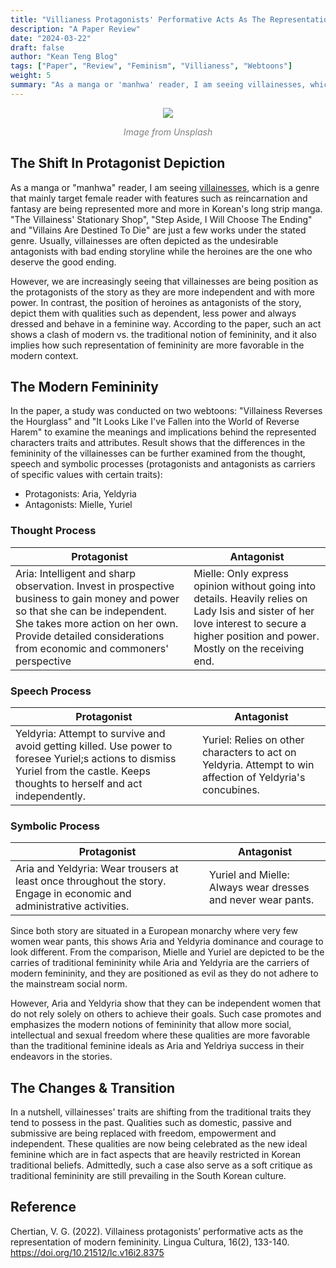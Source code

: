 ```yaml
---
title: "Villianess Protagonists' Performative Acts As The Representation of Modern Femininity"
description: "A Paper Review"
date: "2024-03-22"
draft: false
author: "Kean Teng Blog"
tags: ["Paper", "Review", "Feminism", "Villianess", "Webtoons"]
weight: 5
summary: "As a manga or 'manhwa' reader, I am seeing villainesses, which is a genre that mainly target female reader with features such as reincarnation and fantasy..."
---
```


<center><img src=https://images.unsplash.com/photo-1607604276583-eef5d076aa5f?q=80&w=774&auto=format&fit=crop&ixlib=rb-4.0.3&ixid=M3wxMjA3fDB8MHxwaG90by1wYWdlfHx8fGVufDB8fHx8fA%3D%3D"  class = "center"/></center>
<p style="text-align: center; color:grey;"><i>Image from Unsplash</i></p>

## The Shift In Protagonist Depiction

As a manga or "manhwa" reader, I am seeing [villainesses](https://www.anime-planet.com/manga/tags/villainess), which is a genre that mainly target female reader with features such as reincarnation and fantasy are being represented more and more in Korean's long strip manga. "The Villainess' Stationary Shop", "Step Aside, I Will Choose The Ending" and "Villains Are Destined To Die" are just a few works under the stated genre. Usually, villainesses are often depicted as the undesirable antagonists with bad ending storyline while the heroines are the one who deserve the good ending. 

However, we are increasingly seeing that villainesses are being position as the protagonists of the story as they are more independent and with more power. In contrast, the position of heroines as antagonists of the story, depict them with qualities such as dependent, less power and always dressed and behave in a feminine way. According to the paper, such an act shows a clash of modern vs. the traditional notion of femininity, and it also implies how such representation of femininity are more favorable in the modern context.  

## The Modern Femininity

In the paper, a study was conducted on two webtoons: "Villainess Reverses the Hourglass" and "It Looks Like I've Fallen into the World of Reverse Harem" to examine the meanings and implications behind the represented characters traits and attributes. Result shows that the differences in the femininity of the villainesses can be further examined from the thought, speech and symbolic processes (protagonists and antagonists as carriers of specific values with certain traits):

- Protagonists: Aria, Yeldyria
- Antagonists: Mielle, Yuriel

### Thought Process
Protagonist | Antagonist
-- | --
Aria: Intelligent and sharp observation. Invest in prospective business to gain money and power so that she can be independent. She takes more action on her own. Provide detailed considerations from economic and commoners' perspective |Mielle: Only express opinion without going into details. Heavily relies on Lady Isis and sister of her love interest to secure a higher position and power. Mostly on the receiving end.  


### Speech Process
Protagonist | Antagonist
-- | --
Yeldyria: Attempt to survive and avoid getting killed. Use power to foresee Yuriel;s actions to dismiss Yuriel from the castle. Keeps thoughts to herself and act independently. | Yuriel: Relies on other characters to act on Yeldyria. Attempt to win affection of Yeldyria's concubines.

### Symbolic Process
Protagonist | Antagonist
-- | --
Aria and Yeldyria: Wear trousers at least once throughout the story. Engage in economic and administrative activities. | Yuriel and Mielle: Always wear dresses and never wear pants. 

Since both story are situated in a European monarchy where very few women wear pants, this shows Aria and Yeldyria dominance and courage to look different. From the comparison, Mielle and Yuriel are depicted to be the carries of traditional femininity while Aria and Yeldyria are the carriers of modern femininity, and they are positioned as evil as they do not adhere to the mainstream social norm. 

However, Aria and Yeldyria show that they can be independent women that do not rely solely on others to achieve their goals. Such case promotes and emphasizes the modern notions of femininity that allow more social, intellectual and sexual freedom where these qualities are more favorable than the traditional feminine ideals as Aria and Yeldriya success in their endeavors in the stories. 

## The Changes & Transition

In a nutshell, villainesses' traits are shifting from the traditional traits they tend to possess in the past. Qualities such as domestic, passive and submissive are being replaced with freedom, empowerment and independent. These qualities are now being celebrated as the new ideal feminine which are in fact aspects that are heavily restricted in Korean traditional beliefs. Admittedly, such a case also serve as a soft critique as traditional femininity are still prevailing in the South Korean culture.

## Reference
Chertian, V. G. (2022). Villainess protagonists’ performative acts as the representation
of modern femininity. Lingua Cultura, 16(2), 133-140. https://doi.org/10.21512/lc.v16i2.8375
